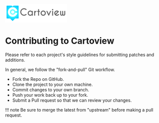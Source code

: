 ![Cartoview Logo](img/cartoview-logo.png)
# Contributing to Cartoview

Please refer to each project's style guidelines for submitting patches and additions. 

In general, we follow the "fork-and-pull" Git workflow.

- Fork the Repo on GitHub.
- Clone the project to your own machine.
- Commit changes to your own branch.
- Push your work back up to your fork.
- Submit a Pull request so that we can review your changes.


!!! note
    Be sure to merge the latest from "upstream" before making a pull request.